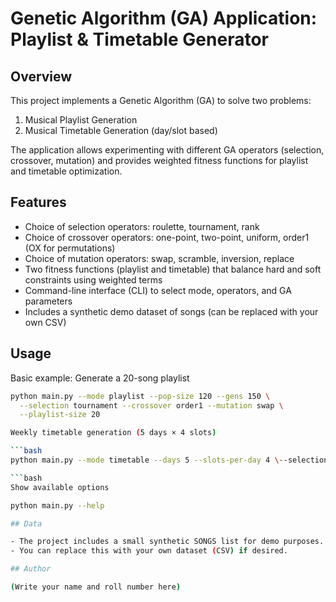 # Genetic Algorithm (GA) Application: Playlist & Timetable Generator

## Overview

This project implements a Genetic Algorithm (GA) to solve two problems:

1.  Musical Playlist Generation
2.  Musical Timetable Generation (day/slot based)

The application allows experimenting with different GA operators (selection, crossover, mutation) and provides weighted fitness functions for playlist and timetable optimization.

## Features

- Choice of selection operators: roulette, tournament, rank
- Choice of crossover operators: one-point, two-point, uniform, order1 (OX for permutations)
- Choice of mutation operators: swap, scramble, inversion, replace
- Two fitness functions (playlist and timetable) that balance hard and soft constraints using weighted terms
- Command-line interface (CLI) to select mode, operators, and GA parameters
- Includes a synthetic demo dataset of songs (can be replaced with your own CSV)

## Usage

Basic example: Generate a 20-song playlist

```bash
python main.py --mode playlist --pop-size 120 --gens 150 \
  --selection tournament --crossover order1 --mutation swap \
  --playlist-size 20

Weekly timetable generation (5 days × 4 slots)

```bash
python main.py --mode timetable --days 5 --slots-per-day 4 \--selection rank --crossover order1 \--mutation inversion

```bash
Show available options

python main.py --help

## Data

- The project includes a small synthetic SONGS list for demo purposes.
- You can replace this with your own dataset (CSV) if desired.

## Author

(Write your name and roll number here)
`````
